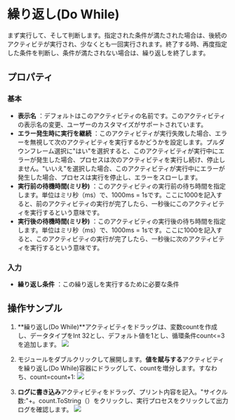 # 繰り返し(Do While)

まず実行して、そして判断します。指定された条件が満たされた場合は、後続のアクティビテが実行され、少なくとも一回実行されます。終了する時、再度指定した条件を判断し、条件が満たされない場合は、繰り返しを終了します。

## プロパティ

### 基本

- **表示名** ：デフォルトはこのアクティビティの名前です。このアクティビティの表示名の変更、ユーザーのカスタマイズがサポートされています。
- **エラー発生時に実行を継続** ：このアクティビティが実行失敗した場合、エラーを無視して次のアクティビティを実行するかどうかを設定します。プルダウンフレーム選択に"はい"を選択すると、このアクティビティが実行中にエラーが発生した場合、プロセスは次のアクティビティを実行し続け、停止しません。"いいえ"を選択した場合、このアクティビティが実行中にエラーが発生した場合、プロセスは実行を停止し、エラーをスローします。
- **実行前の待機時間(ミリ秒)** ：このアクティビティの実行前の待ち時間を指定します。単位はミリ秒（ms）で、1000ms = 1sです。ここに1000を記入すると、前のアクティビティの実行が完了したら、一秒後にこのアクティビティを実行するという意味です。
- **実行後の待機時間(ミリ秒)** ：このアクティビティの実行後の待ち時間を指定します。単位はミリ秒（ms）で、1000ms = 1sです。ここに1000を記入すると、このアクティビティの実行が完了したら、一秒後に次のアクティビティを実行するという意味です。

### 入力
- **繰り返し条件** ：この繰り返しを実行するために必要な条件

## 操作サンプル

1. **繰り返し(Do While)**アクティビティをドラッグは、変数countを作成し、データタイプをInt 32とし、デフォルト値を1とし、循環条件count\<=3を追加します。
![](https://docimages.blob.core.chinacloudapi.cn/images/Activities/dowhile-1.png)

2. モジュールをダブルクリックして展開します。**値を賦与する**アクティビティを繰り返し(Do While)容器にドラッグして、countを増分します。すなわち、count=count+1:
![](https://docimages.blob.core.chinacloudapi.cn/images/Activities/dowhile-2.png)

3. **ログに書き込み**アクティビティをドラッグ、プリント内容を記入。"サイクル数:"+。count.ToString（）をクリックし、実行プロセスをクリックして出力ログを確認します。
![](https://docimages.blob.core.chinacloudapi.cn/images/Activities/dowhile-3.png)

